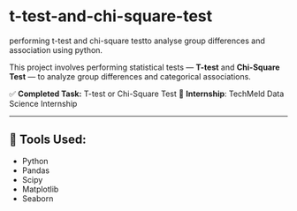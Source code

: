 # t-test-and-chi-square-test
performing t-test and chi-square testto analyse group differences and association using python.

This project involves performing statistical tests — **T-test** and **Chi-Square Test** — to analyze group differences and categorical associations.

✅ **Completed Task:** T-test or Chi-Square Test 
📌 **Internship**: TechMeld Data Science Internship  

---

## 🧰 Tools Used:
- Python  
- Pandas  
- Scipy  
- Matplotlib  
- Seaborn
